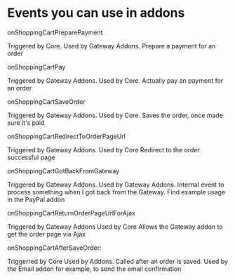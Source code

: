 # Events you can use in addons

onShoppingCartPreparePayment

Triggered by Core.
Used by Gateway Addons.
Prepare a payment for an order

onShoppingCartPay

Triggered by Gateway Addons.
Used by Core.
Actually pay an payment for an order

onShoppingCartSaveOrder

Triggered by Gateway Addons.
Used by Core.
Saves the order, once made sure it's paid

onShoppingCartRedirectToOrderPageUrl

Triggered by Gateway Addons.
Used by Core
Redirect to the order successful page

onShoppingCartGotBackFromGateway

Triggered by Gateway Addons.
Used by Gateway Addons.
Internal event to process something when I got back from the Gateway. Find example usage in the PayPal addon

onShoppingCartReturnOrderPageUrlForAjax

Triggered by Gateway Addons
Used by Core
Allows the Gateway addon to get the order page via Ajax

onShoppingCartAfterSaveOrder:

Triggerred by Core
Used by Addons.
Called after an order is saved. Used by the Email addon for example, to send the email confirmation